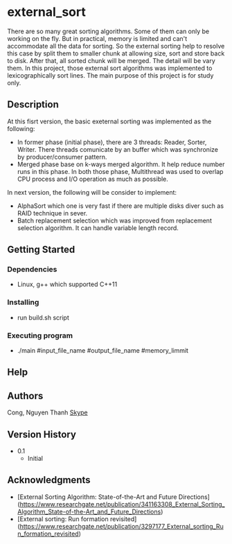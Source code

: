 # external_sort

There are so many great sorting algorithms. Some of them can only be working on the fly. But in practical, memory is limited and can't accommodate all the data for sorting. So the external sorting help to resolve this case by split them to smaller chunk at allowing size, sort and store back to disk. After that, all sorted chunk will be merged. The detail will be vary them.
In this project, those external sort algorithms was implemented to lexicographically sort lines. The main purpose of this project is for study only.

## Description

At this fisrt version, the basic exeternal sorting was implemented as the following:
* In former phase (initial phase), there are 3 threads: Reader, Sorter, Writer. There threads comunicate by an buffer which was synchronize by producer/consumer pattern.
* Merged phase base on k-ways merged algorithm. It help reduce number runs in this phase.
In both those phase, Multithread was used to overlap CPU process and I/O operation as much as possible.

In next version, the following will be consider to implement:
* AlphaSort which one is very fast if there are multiple disks diver such as RAID technique in sever.
* Batch replacement selection which was improved from replacement selection algorithm. It can handle variable length record.

## Getting Started

### Dependencies

* Linux, g++ which supported C++11

### Installing

* run build.sh script

### Executing program

* ./main #input_file_name #output_file_name #memory_limmit

## Help

## Authors
Cong, Nguyen Thanh
[Skype](https://join.skype.com/invite/heBkJ18SZeo2)

## Version History

* 0.1
    * Initial

## Acknowledgments

* [External Sorting Algorithm: State-of-the-Art and Future Directions] (https://www.researchgate.net/publication/341163308_External_Sorting_Algorithm_State-of-the-Art_and_Future_Directions)
* [External sorting: Run formation revisited] (https://www.researchgate.net/publication/3297177_External_sorting_Run_formation_revisited)
